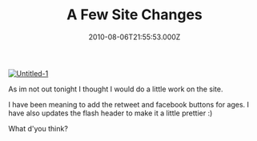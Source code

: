 ﻿---
coverImage: /images/fallback-post-header.png
date: "2010-08-06T21:55:53.000Z"
tags:
  - facebook
  - flash
  - twitter
  - website
title: A Few Site Changes
oldUrl: /websites/a-few-site-changes
---

[![](https://www.mikecann.blog/wp-content/uploads/2010/08/Untitled-1.jpg "Untitled-1")](https://www.mikecann.blog/wp-content/uploads/2010/08/Untitled-1.jpg)

As im not out tonight I thought I would do a little work on the site.<!-- more -->

I have been meaning to add the retweet and facebook buttons for ages. I have also updates the flash header to make it a little prettier :)

What d'you think?
